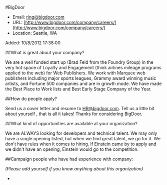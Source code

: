 
#BigDoor

* Email: [ring@bigdoor.com](mailto:ring@bigdoor.com)
* URL: [http://www.bigdoor.com/company/careers/](http://www.bigdoor.com/company/careers/)
* Location: Seattle, WA

Added: 10/8/2012 17:38:00

##What is great about your company?

We are a well funded start up (Brad Feld from the Foundry Group) in the very hot space of Loyalty and Engagement (think airlines mileage programs applied to the web) for Web Publishers.  We work with Marquee web publishers including major sports leagues, Grammy award winning music artists, and Fortune 500 companies and are in growth mode.  We have made the Best Place to Work lists and Best Early Stage Company of the Year.    

##How do people apply?

Send us a cover letter and resume to HR@bigdoor.com.  Tell us a little bit about yourself , that is all it takes!  Thanks for considering BigDoor.  

##What kind of opportunities are available at your organization?

We are ALWAYS looking for developers and technical talent.  We may only have a single opening listed, but when we find great talent, we go for it.  We don't have rules when it comes to hiring.  If Einstein came by to apply and we didn't have an opening, Einstein would go to the competition.  

##Campaign people who have had experience with company:

*(Please add yourself if you know anything about this organization)*

* 


    